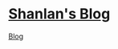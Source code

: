 # [Shanlan's Blog](https://shanlan-shen.gitbook.io/shanlan-s-blog/~/drafts/-LSSXRNZ7lkV1BaD_xDa/primary/)

[Blog](./Summary.md)


